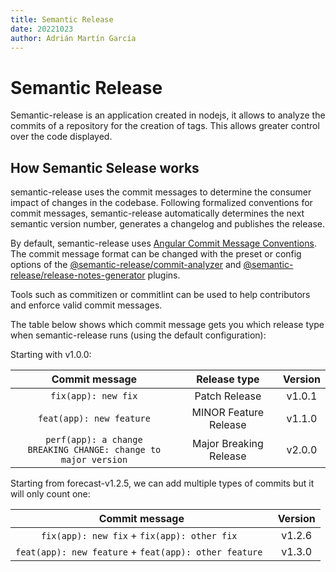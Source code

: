 ```yaml
---
title: Semantic Release
date: 20221023
author: Adrián Martín García
---
```


# Semantic Release
Semantic-release is an application created in nodejs, it allows to analyze the commits of a repository for the creation of tags. This allows greater control over the code displayed.

## How Semantic Selease works
semantic-release uses the commit messages to determine the consumer impact of changes in the codebase. Following formalized conventions for commit messages, semantic-release automatically determines the next semantic version number, generates a changelog and publishes the release.

By default, semantic-release uses [Angular Commit Message Conventions](https://github.com/angular/angular/blob/main/CONTRIBUTING.md#-commit-message-format). The commit message format can be changed with the preset or config options of the [@semantic-release/commit-analyzer](https://github.com/semantic-release/commit-analyzer#options) and [@semantic-release/release-notes-generator](https://github.com/semantic-release/release-notes-generator#options) plugins.

Tools such as commitizen or commitlint can be used to help contributors and enforce valid commit messages.

The table below shows which commit message gets you which release type when semantic-release runs (using the default configuration):

Starting with v1.0.0:

| Commit message      | Release type | Version |
|:-------------------:|:------------:|:-------:|
| `fix(app): new fix` | Patch Release | v1.0.1 |
| `feat(app): new feature` | MINOR Feature Release | v1.1.0 |
| `perf(app): a change`<br>`BREAKING CHANGE: change to major version` | Major Breaking Release | v2.0.0 |

Starting from forecast-v1.2.5, we can add multiple types of commits but it will only count one:

| Commit message      | Version |
|:-------------------:|:-------:|
| `fix(app): new fix` + `fix(app): other fix ` | v1.2.6 |
| `feat(app): new feature` + `feat(app): other feature ` | v1.3.0 |
